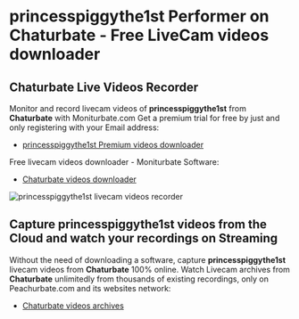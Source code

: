 # princesspiggythe1st Performer on Chaturbate - Free LiveCam videos downloader

## Chaturbate Live Videos Recorder

Monitor and record livecam videos of **princesspiggythe1st** from **Chaturbate** with Moniturbate.com
Get a premium trial for free by just and only registering with your Email address:
* [princesspiggythe1st Premium videos downloader](https://moniturbate.com/request-demo-licence-key.html)

Free livecam videos downloader - Moniturbate Software:
* [Chaturbate videos downloader](https://moniturbate.com/moniturbate-download-software.html)

![princesspiggythe1st livecam videos recorder](https://peachurnet.com/templates/moniturbate-software.png)


## Capture princesspiggythe1st videos from the Cloud and watch your recordings on Streaming

Without the need of downloading a software, capture **princesspiggythe1st** livecam videos from **Chaturbate** 100% online.
Watch Livecam archives from **Chaturbate** unlimitedly from thousands of existing recordings, only on Peachurbate.com and its websites network:
* [Chaturbate videos archives](https://peachurnet.com/)